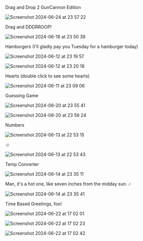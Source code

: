 Drag and Drop 2
GunCannon Edition

![Screenshot 2024-06-24 at 23 57 22](https://github.com/GutarManboy1/Javascript-Ruby-Exercises-Pt.2/assets/122960936/b3d80931-a605-4dc3-b6ae-1d45443eeefb)


Drag and DDDRROOP!

![Screenshot 2024-06-18 at 23 50 39](https://github.com/GutarManboy1/Javascript-Ruby-Exercises-Pt.2/assets/122960936/fc5c4265-b338-42ae-a34e-f01ecf03291c)

Hamburgers (I'll gladly pay you Tuesday for a hamburger today)

![Screenshot 2024-06-12 at 23 19 57](https://github.com/GutarManboy1/Javascript-Ruby-Exercises/assets/122960936/3e1564e1-f1b6-406d-95f1-3df22b409f4a)

![Screenshot 2024-06-12 at 23 20 18](https://github.com/GutarManboy1/Javascript-Ruby-Exercises/assets/122960936/16990313-7d18-4caa-9dd0-f5c1fadff809)


Hearts (double click to see some hearts)

![Screenshot 2024-06-11 at 23 09 06](https://github.com/GutarManboy1/Javascript-Ruby-Exercises/assets/122960936/578c892b-4942-4c8b-8c18-5ae7e519f647)

Guessing Game

![Screenshot 2024-08-20 at 23 55 41](https://github.com/user-attachments/assets/fe6eb756-9fa7-4b93-833b-d9beb6ed44de)

![Screenshot 2024-08-20 at 23 56 24](https://github.com/user-attachments/assets/0884c44d-23dd-41ed-88cd-153564d0b4b2)


Numbers

![Screenshot 2024-06-13 at 22 53 15](https://github.com/GutarManboy1/Javascript-Ruby-Exercises/assets/122960936/e0e4457f-2aad-43b2-ae68-73edfe6a5f36)

☺️ 

![Screenshot 2024-06-13 at 22 53 43](https://github.com/GutarManboy1/Javascript-Ruby-Exercises/assets/122960936/2bf4bc67-69f1-4b94-ab8e-28a41a8ff530)

Temp Converter

![Screenshot 2024-06-14 at 23 35 11](https://github.com/GutarManboy1/Javascript-Ruby-Exercises-Pt.2/assets/122960936/5c711baa-c4ea-4cff-9b33-6299f4580e66)

Man, it's a hot one, like seven inches from the midday sun. 🎶 

![Screenshot 2024-06-14 at 23 35 41](https://github.com/GutarManboy1/Javascript-Ruby-Exercises-Pt.2/assets/122960936/8ae1bfbf-e873-4acc-8b8d-783a6e88e42d)

Time Based Greetings, foo!

![Screenshot 2024-06-22 at 17 02 01](https://github.com/GutarManboy1/Javascript-Ruby-Exercises-Pt.2/assets/122960936/3c49868a-64cf-4b26-bb08-b40e64d5335f)

![Screenshot 2024-06-22 at 17 02 23](https://github.com/GutarManboy1/Javascript-Ruby-Exercises-Pt.2/assets/122960936/e07b9015-4aee-4bb5-9821-6bb33b935ab7)

![Screenshot 2024-06-22 at 17 02 42](https://github.com/GutarManboy1/Javascript-Ruby-Exercises-Pt.2/assets/122960936/f34b68b7-84d3-45d8-9162-270f6a9b6df5)

